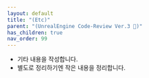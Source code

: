 ```yaml
---
layout: default
title: "(Etc)"
parent: "(UnrealEngine Code-Review Ver.3 🐳)"
has_children: true
nav_order: 99
---
```


* 기타 내용을 작성합니다.
* 별도로 정리하기엔 작은 내용을 정리합니다.
